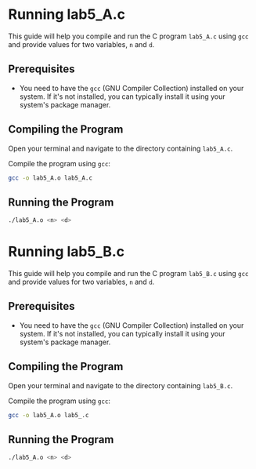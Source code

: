 # Running lab5_A.c

This guide will help you compile and run the C program `lab5_A.c` using `gcc` and provide values for two variables, `n` and `d`.

## Prerequisites

- You need to have the `gcc` (GNU Compiler Collection) installed on your system. If it's not installed, you can typically install it using your system's package manager.

## Compiling the Program

Open your terminal and navigate to the directory containing `lab5_A.c`.

Compile the program using `gcc`:

```sh
gcc -o lab5_A.o lab5_A.c
```
## Running the Program
```sh
./lab5_A.o <n> <d>
```
# Running lab5_B.c

This guide will help you compile and run the C program `lab5_B.c` using `gcc` and provide values for two variables, `n` and `d`.

## Prerequisites

- You need to have the `gcc` (GNU Compiler Collection) installed on your system. If it's not installed, you can typically install it using your system's package manager.

## Compiling the Program

Open your terminal and navigate to the directory containing `lab5_B.c`.

Compile the program using `gcc`:

```sh
gcc -o lab5_A.o lab5_.c
```
## Running the Program
```sh
./lab5_A.o <n> <d>
```


